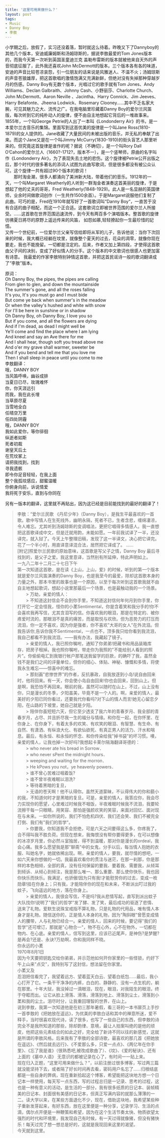 ```yaml
---
title: '这里可用来做什么？'
layout: post
tags:
- Music
- Danny Boy
- 李敖
---
```

   小学期之后，放假了，实习还没着落，暂时就这么待着。昨晚又下了Dannyboy的其他几个版本，安迪威廉姆斯和汤姆琼斯的，据说李敖最爱的Tom Jones版本的，而我今天第一次听到英国圣童迪兰克 盖勒布雷斯的版本就被他来自天外的声音彻底征服了，此外我还喜欢John McDermott的版本。三个版本各有各的味道，安迪的声音比较苍凉哀怨，引一位朋友的话来说是风雅迷人、不温不火；汤姆琼斯的声音苍狼雄厚，把这首歌唱的激情饱满又充满新鲜，但绝对没有失掉那种穿越岁月的伤感。Danny Boy有无数个版本，光唱过它的歌手就有Tom Jones、Andy Williams、Declan Galbraith、Johnny Cash、小野丽莎、Charlotte Church、John McDermott、Aaron Neville 、Jacintha、Harry Connick、Jim Jeeves、Harry Belafonte、Jheena Lodwick、Rosemary Clooney……其中不乏名家大腕，可见其魅力之大、流传之广。在我电脑里珍藏着Danny Boy的爱尔兰风笛版，每次听到它的纯朴动人的旋律，便不由自主地想起它背后的一堆故事来。  
   1855年，一个叫George Petrie的人出了一本叫《Londonderry Air》的书，是一本爱尔兰古音乐的集锦。里面写到这首优美的旋律是一个叫Jane Ross(1810-1879)的女人提供的。Jane收藏了大量民间的未被出版的音乐，并无私的奉献了出来。而这个Jane又是在一个叫Jimmy McCurry(1830-1910)的街头盲艺人那里听来的。但究竟这首旋律是谁作的呢？据说（不确切），是一个叫Rory Dall O’Cahon的爱尔兰人（1660?-1712?，版本不一），是一个竖琴师，原曲的名字叫作《Londonderry Air》，为了表现失去土地的悲伤。这个旋律被Petrie公开出版之后，那个时代的很多著名的添词人试图为此曲写歌词，但是很多都没有被公众认可。这个旋律一共有超过90个版本的歌词！   
　　那时淘金潮，很多人都涌向了美洲新大陆，带着他们的音乐。1912年的一天，一个叫Margaret Weatherly的人听到一群淘金者演奏这首美丽的旋律，于是想起了他的丈夫的哥哥，Fred Weatherly(1848-1929)。此人是一名显赫的英国律师，业余时间做歌词创作（一生共作1500余首）。于是Margaret说服他们复制了此曲。可巧的是，Fred在1910年就写好了一首歌词叫“Danny Boy“，一直苦于没有合适的曲子相配，而这一个正合适。这套歌词立即被世界范围的爱尔兰人所接受。……这首歌在世界范围迅速流传，到今天有两百多个演唱版本。整首歌的旋律彷彿夏日將尽的原野上遥远传来的风笛， 如怨如慕,轻轻撩起你一生最珍惜的記憶。  
   又传一个世纪前，一位爱尔兰父亲写信给即将从军的儿子，告诉他说：当你下次回来的时候，我大概已经躺在坟里，就像整个夏天的过去，花朵的凋零，就像你现在要走，我也不能挽留。一切都是注定的。后来，作者又加上第四段，才使得这首歌由父子间的决别，变成了好似情人的分手。这个版本的中文歌词也很感人也更加富有诗意。 我最爱的作家李敖特别钟情这首歌，并把这首民谣诗一般的歌词翻译成了“李敖”版本。   

原词：  
Oh Danny Boy, the pipes, the pipes are calling  
From glen to glen, and down the mountainside  
The summer's gone, and all the roses falling  
It's you, It's you must go and I must bide  
But come ye back when summer's in the meadow  
Or when the valley's hushed and white with snow  
For I'll be here in sunshine or in shadow  
Oh Danny Boy, oh Danny Boy, I love you so  
But if you come, and all the flowers are dying  
And if I'm dead, as dead I might well be  
Ye'll come and find the place where I am lying  
And kneel and say an Ave there for me  
And I shall hear, though soft you tread above me  
And o'er my grave shall warmer, sweeter be  
And if you bend and tell me that you love me  
Then I shall sleep in peace until you come to me  
李敖翻译：  
哦，DANNY BOY  
当风笛呼唤，幽谷成排  
当夏日已尽，玫瑰难怀  
你，你天涯远引  
而我，我在此长埋  
当草原尽夏  
当雪地全白  
任晴空万里  
任四处阴霾  
哦，DANNY BOY  
我如此爱你，等你徘徊  
纵逝者如斯  
死者初裁  
谢皇天后土  
在荒坟冢上  
请把我找到，找到  
寻我遗骸  
即令你足音轻轻，在我上面  
整个我孤坟感应，甜蜜温暖  
你俯身向前，诉说情爱  
我将死于安乐，直到与你同在  

   另有一版本的翻译，这里就不再贴出，因为这已经是目前能找到的最好的翻译了！   
   > 李敖：“爱尔兰民歌 《丹尼少年》（Danny Boy），是我生平最喜欢的一首歌。歌中写情人在生死线外，幽明永隔，死者不已，生者含悲，缠绵凄凉，令人难忘。尤其听到汤姆琼斯的变调唱法，更把它唱得多情感人。我一直想把这首歌译成中文，但是迁就用韵，未能如愿。一年前我试译了一半，还没译完，就入狱了。今天上午整理旧稿，发现了这一半译文，决心把它译完。花了一个半小时，用直译意译混合法，居然把它译成了。 ……   
   > [附记]照爱尔兰民歌的原始意味，这首歌是写父子之情，Danny Boy 最后寻找到的，是父子之爱。我这里意译，当然别有所延伸，特此声明如上。   
   > 一九八二年十二月二十七日下午  
   第一次知道这首歌，是在读《上山，上山，爱》的时候，听到的第一个版本就是爱尔兰风笛演奏的Danny Boy，也是我至今的最爱，除却这首歌本身的力量之外，那本书里的故事也是一个原因，以至于每次听到这首歌我就不由自主地想起歌词，想起小说里那最后一个场景，也是最触动我的一个场景。   
　　> 万劫，亲爱的情人：   
　　> 不知道这封信会不会到你手里，不知道这封信何年何月到你手里，你打开它一定会怪我，怪你的小葇Sentimental，你是含着笑和我分手的!你不会喜欢我再写信，尤其含泪写的信。你喜欢我的眼泪，那是在特定的、被你疼爱时流的，那眼泪不是真的痛苦，而是取悦与欢欣。但为恶势力的打压而流泪，你一定不喜欢，因为你是强者，你不喜欢"大哥的女人"在外流泪。但我告诉你,告诉你我不Sentimental，一点也不，顶多我只给你看到我流泪，我自己都看不到我流泪。——我有办法，我藏起了镜子。   
　　> 亲爱的情人，我已照你嘱咐，通知了你弟弟!把藏书和用品装箱库存，把房子租掉。我也照你嘱咐，带走你为我照的"不能给别人看到的照片"。你偷偷电汇到我银行帐户那笔送我留学的巨款，的确吓了我，虽然金钱不是我们之间的评量单位，但你的细心、体贴、神秘、慷慨和多情，将使我永生难忘——惊喜中的难忘。   
　　> 那刻画"悲惨世界"的作者，反抗暴政，自我放逐到小岛!说自由回来时，他将回来。有一天，你会使小岛自由回来!你也会回来，回到山上。但是啊，我恐怕不再回来。眼前的我，虽然可以随时在山上，不过，山上没有你，只是漫长的冬季，夕阳虽美，毕竟不是一个人的。啊，亲爱的情人，最美好的夕阳已同你看过，还要我代你看吗?对下山的情人而言!她无心留恋夕阳，在山路的下坡里，她自己就是夕阳。   
　　> 陪伴你虽短短六天，但它至少透支了我六年的青春岁月、我全部的青春岁月，占尽、并且折尽我一生的福分与情缘。和你在一起，在你怀里、在你身上、在你身下，有着太多的欢笑、有欢笑的眼泪、有智慧、有生命、有自然、有潇洒、有纵浪大化、有欲仙欲死、有真正男人的活力、汗水和喘息。最后，有永恒、和永恒的怀念、和你传染给我"掉书袋"的坏习惯。噢，亲爱的情人，让我也掉一次好吗?我想起卡莱尔隔海翻译哥德的：   
　　> who never ate his bread in Sorrow．   
　　> who never sPent the midnight hours．   
　　> weeping and waiting for the morron．   
　　> He kPows you not，ye heavenly powers．   
　　> 谁不曾心苦难过咽着饭?   
　　> 谁不曾半夜难眠以泪洗?   
　　> 等待着黑暗的复旦，   
　　> 无语的苍天啊！他不认得你。虽然天道蒙昧，不认得伟大的你和藐小的我，不知道何时才是黑暗的复旦。可是，亲爱的情人，我答应你，我会尽力实现你的愿望，心里难过时候我不咽饭，半夜难眠时候我不流泪，我要轮流擦干每一只眼睛，用笑容、那怕是强颜欢笑的笑容，来面对回忆、面对现在与未来。一如你所说的，我们不怕危机四伏、我们还会笑、我们不被完全打倒、我们有"我们的哲学"。   
　　> 你要我，你知道我不会拒绝，可是六天之间要得这么多，你疼我了，合不得叫我不胜负荷。但现在想来，我悔恨没有帮你要得更多，在可以想像的冰凉岁月里，你必然斗室独居，得不到温暖，那对你是漫长的ordeal，我会心痛。我多么愿望我是那"聊斋"中的女鬼，分手以后，每当情人抱她的衣服、叫她名字，她就依稀出现。啊，亲爱的情人，要我，就尽情的想吧，一如六天来你想做的一切。我最喜欢看你的贯注与迷茫，在那一刹那，你是那样的本色相倾，全部的真，没有任何保留的要我、要着我、需要我，从倾耳到倾诉、从倾心到倾注，我是那么唯一、那么重要、那么使你快乐，我也因你快乐而快乐。我满足，也骄傲!因为只有我!才能慰劳你的过去，变成一枚勋章!挂在你身上；只有我，才能陪伴你的现在和未来，不断派出叮过我的蚊子，飞向遥远的地方，落在你身上。   
　　> 亲爱的情人，我很会写信，不是吗?我从悲情写起，直写到派出蚊子大队找你!说明了"我们的哲学"发了酵、发了笑，最后成功的驱逐了悲情、送来了礼物。爱默生说珠宝戒指不算礼物，只是礼物的代用品，唯有情人本身才是礼物。随信送你的，正是情人本身的礼物，因为"陶斜眼"曾愿变成情人的腰带，人与礼物已经合一。亲爱的情人，回来的时候，要记得"我们的哲学"还可增订，那就是"心物合一"，物不在心外，心不在物外，一切都在物内、在心底。亲爱的情人，信写到这里，应该已近尾声，是神伤?是梦醒?是再会?还是、永诀?万劫啊，你和我同样不晓。  
   > 你永远的小葇   
   > 1970年8月1日  
   > 因为今天要把钥匙交给你弟弟，并示范他如何开你家里的一些怪锁，约好下午上山来"点交"，我特别写了这封信，想法留在你家里。   
   > 小葇又及  
   > 忍泪把信看完了，我望着远方、望着蓝天白云、望着白纸包……最后，我小心打开了它。一条干干净净的内裤，白白的、静静的、没有一点生机的，躺在那里。十年大狱，我没掉过一滴眼泪，现在，眼泪，对我陌生的眼泪，终于夺眶而出。让它从脸上滑落、滑落，滑落到地上、滑落到尘土，滑落到小葇和我的尘土。泪尽时分，让我重回理智的世界，在山上。   
   说到李敖，我第一次知道他是在初三那年暑假，看三哥的一本书扉页上手抄一首李敖的《把她放在遥远》，为优美的李敖白话和其中的禅意所迷，爱不释手，当时很喜欢现代诗，读了很多，也写了一些自己的东西，但李敖的诗完全不是我所知道的那些，除却韵律、意境，最让人拍案叫绝的是他的顽皮，他把这些元素结合的如此之好，完全给了新诗不同以往的新感觉，这就是所谓的李敖风格。后来我有了李敖的全部诗歌，最喜欢的那几首《把她放在遥远》、《然后就去远行》、《不爱那么多，只爱一点点》、《两亿年在你手里》、《忘了我是谁》（很熟悉吧,被改成歌曲了）、《坟》、《爱的秘诀》、还有上面的《墓中人语》 无意识的都被记录在心了，有时间一一贴上来。   
   现在归入正题，“这里可用来做什么？”，以前注册过很多博客，写过两三篇就没能坚持下去，或者隔了好长时间再去看，密码用户名忘了……归根结底都是一些自身的弊病，现在重新拾起这个博客，希望能把这块地方想一个日记本一样使用，每天写一点东西，写的过程总归是一记录、思考的过程，这也是一种有意义的活动，是生活的一部分，我有很多纸质的日记本、装帧精美的日记本、封面很有美感的日记本，但真正写满内容的就那么薄薄的一二。读大学以来，在某些方面退化不少，现在，借助这块地，我希望某些种子重新发芽起来，有好东西，放在这里便是一种分享，记录学习、生活的点滴，偶尔点开便是一种鞭策和希望，因为在这个生活节奏太快、物质欲望太强烈的时代和环境里，我发现自己有时候，有一天过得就像猪，但没有猪快乐！每天过完了想一想总是好的，这就是我现回来这里的渴望。   
   今天就到这里。  

